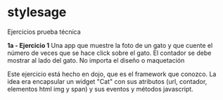 # stylesage
Ejercicios prueba técnica

<b>1a - Ejercicio 1</b>
Una	app	que	muestre	la	foto	de	un	gato	y	que	cuente	el	número	de	veces	que	se	hace click	sobre	el	gato.	El	contador	se	debe mostrar	al	lado	del	gato. No	importa	el	diseño	o	maquetación

Este ejercicio está hecho en dojo, que es el framework que conozco. La idea era encapsular un widget "Cat" con sus atributos (url, contador, elementos html img y span) y sus eventos y métodos javascript.


